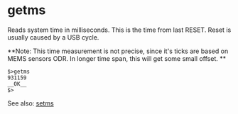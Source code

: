 # getms

Reads system time in milliseconds. This is the time from last RESET. Reset is usually caused by a USB cycle.

**Note: This time measurement is not precise, since it's ticks are based on MEMS sensors ODR. In longer time span, this will get some small offset. **

```
$>getms
931159
__OK__
$>
```

See also: [setms](setms.md)